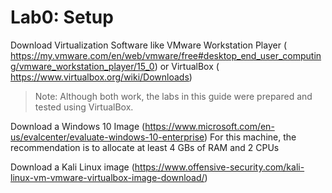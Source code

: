 # Lab0: Setup

Download Virtualization Software like VMware Workstation Player (​https://my.vmware.com/en/web/vmware/free#desktop_end_user_computing/vmware_workstation_player/15_0​) or VirtualBox (​https://www.virtualbox.org/wiki/Downloads​) 
> Note: Although both work, the labs in this guide were prepared and tested using VirtualBox. 
 
Download a Windows 10 Image (https://www.microsoft.com/en-us/evalcenter/evaluate-windows-10-enterprise​) 
For this machine, the recommendation is to allocate at least 4 GBs of RAM and 2 CPUs  
 
Download a Kali Linux image 
(​https://www.offensive-security.com/kali-linux-vm-vmware-virtualbox-image-download/​)
